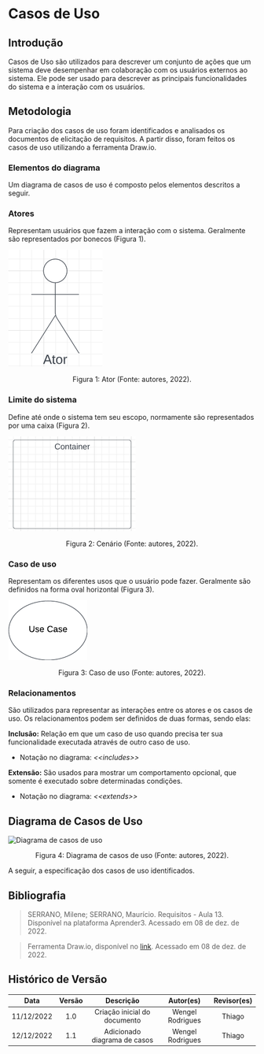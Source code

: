 # Casos de Uso

## Introdução

Casos de Uso são utilizados para descrever um conjunto de ações que um sistema deve desempenhar em colaboração com os usuários externos ao sistema. Ele pode ser usado para descrever as principais funcionalidades do sistema e a interação com os usuários.

## Metodologia

Para criação dos casos de uso foram identificados e analisados os documentos de elicitação de requisitos. A partir disso, foram feitos os casos de uso utilizando a ferramenta Draw.io.

### Elementos do diagrama

Um diagrama de casos de uso é composto pelos elementos descritos a seguir.

### Atores

Representam usuários que fazem a interação com o sistema. Geralmente são representados por bonecos (Figura 1).

![Ator](../img/ator-uml.png)
<div style="text-align: center">
<p> Figura 1: Ator (Fonte: autores, 2022).</p>
</div>

### Limite do sistema

Define até onde o sistema tem seu escopo, normamente são representados por uma caixa (Figura 2).

![Limite do sistema](../img/container-uml.png)
<div style="text-align: center">
<p> Figura 2: Cenário (Fonte: autores, 2022).</p>
</div>

### Caso de uso

Representam os diferentes usos que o usuário pode fazer. Geralmente são definidos na forma oval horizontal (Figura 3).

![Casos de uso](../img/case-uml.png)
<div style="text-align: center">
<p> Figura 3: Caso de uso (Fonte: autores, 2022).</p>
</div>

### Relacionamentos

São utilizados para representar as interações entre os atores e os casos de uso. Os relacionamentos podem ser definidos de duas formas, sendo elas:

**Inclusão:** Relação em que um caso de uso quando precisa ter sua funcionalidade executada através de outro caso de uso.

- Notação no diagrama: *<<includes\>\>*

**Extensão:** São usados para mostrar um comportamento opcional, que somente é executado sobre determinadas condições.

- Notação no diagrama: *<<extends\>\>*

## Diagrama de Casos de Uso

![Diagrama de casos de uso](../img/usecase-diagram.png.png)
<div style="text-align: center">
<p> Figura 4: Diagrama de casos de uso (Fonte: autores, 2022).</p>
</div>

A seguir, a especificação dos casos de uso identificados.

## Bibliografia

> SERRANO, Milene; SERRANO, Maurício. Requisitos - Aula 13. Disponível na plataforma Aprender3. Acessado em 08 de dez. de 2022.

> Ferramenta Draw.io, disponível no [link](https://app.diagrams.net/). Acessado em 08 de dez. de 2022.

## Histórico de Versão


|    Data    | Versão |                     Descrição                     |        Autor(es)        | Revisor(es) |
| :--------: | :----: | :-----------------------------------------------: | :---------------------: | :---------: |
| 11/12/2022 |  1.0   |           Criação inicial do documento            |     Wengel Rodrigues    |   Thiago    |
| 12/12/2022 |  1.1   |           Adicionado diagrama de casos            |     Wengel Rodrigues    |   Thiago    |